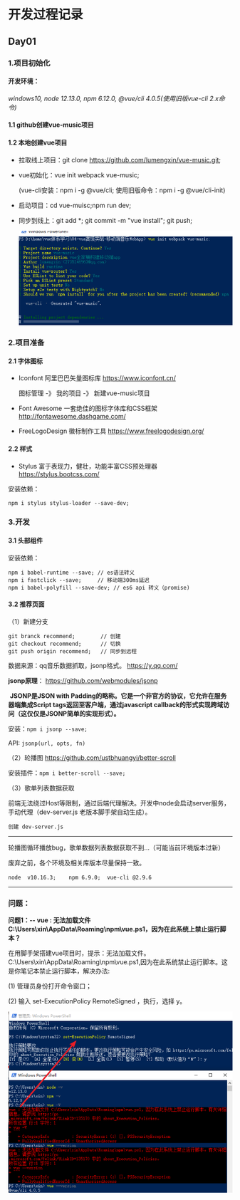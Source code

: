 # 开发过程记录

## Day01

### 1.项目初始化

#### 开发环境：

*windows10, node 12.13.0, npm 6.12.0, @vue/cli 4.0.5(使用旧版vue-cli 2.x命令)*

#### 1.1 github创建vue-music项目

#### 1.2 本地创建vue项目

- 拉取线上项目：git clone https://github.com/lumengxin/vue-music.git;

- vue初始化：vue init webpack vue-music;

  (vue-cli安装：npm i -g @vue/cli;	使用旧版命令：npm i -g @vue/cli-init)

- 启动项目：cd vue-muisc;npm run dev;

- 同步到线上：git add *;    git commit -m "vue install";    git push;

  ![](.\images\vue-install.png)





### 2.项目准备

#### 2.1 字体图标

- Iconfont 阿里巴巴矢量图标库  https://www.iconfont.cn/

  图标管理 -》 我的项目 -》 新建vue-music项目

- Font Awesome 一套绝佳的图标字体库和CSS框架  http://fontawesome.dashgame.com/

- FreeLogoDesign 徽标制作工具 https://www.freelogodesign.org/

#### 2.2 样式

- Stylus 富于表现力，健壮，功能丰富CSS预处理器  https://stylus.bootcss.com/

安装依赖：

```
npm i stylus stylus-loader --save-dev;
```

### 3.开发

#### 3.1 头部组件

安装依赖：

```
npm i babel-runtime --save; // es语法转义
npm i fastclick --save;     // 移动端300ms延迟
npm i babel-polyfill --save-dev; // es6 api 转义（promise)
```

#### 3.2 推荐页面

（1）新建分支

```
git branck recommend;        // 创建
git checkout recommend;		 // 切换
git push origin recommend;	 // 同步到远程
```

数据来源：qq音乐数据抓取，jsonp格式。  https://y.qq.com/

**jsonp原理**： https://github.com/webmodules/jsonp

​	 **JSONP是JSON with Padding的略称。它是一个非官方的协议，它允许在服务器端集成Script tags返回至客户端，通过javascript callback的形式实现跨域访问（这仅仅是JSONP简单的实现形式）。**

安装：`npm i jsonp --save;`

API: `jsonp(url, opts, fn)`

（2）轮播图   https://github.com/ustbhuangyi/better-scroll

安装插件：`npm i better-scroll --save;`

（3）歌单列表数据获取

前端无法绕过Host等限制，通过后端代理解决。开发中node会启动server服务，手动代理（dev-server.js 老版本脚手架自动生成）。

`创建 dev-server.js`

<hr/>
轮播图循环播放bug，歌单数据列表数据获取不到...（可能当前环境版本过新）

废弃之前，各个环境及相关库版本尽量保持一致。

`node  v10.16.3;	npm 6.9.0;	vue-cli @2.9.6`

<hr/>






### 问题：

**问题1：-- vue : 无法加载文件 C:\Users\xin\AppData\Roaming\npm\vue.ps1，因为在此系统上禁止运行脚本？**

在用脚手架搭建vue项目时，提示：无法加载文件。C:\Users\xin\AppData\Roaming\npm\vue.ps1,因为在此系统禁止运行脚本。这是你笔记本禁止运行脚本，解决办法:

(1) 管理员身份打开命令窗口；

(2) 输入 set-ExecutionPolicy RemoteSigned ，执行，选择 y。

<img src=".\images\vue-V.png"  />


